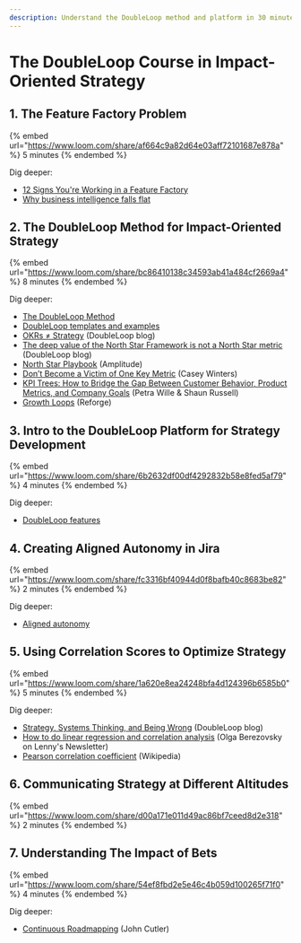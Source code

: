 ```yaml
---
description: Understand the DoubleLoop method and platform in 30 minutes
---
```


# The DoubleLoop Course in Impact-Oriented Strategy

## 1. The Feature Factory Problem

{% embed url="https://www.loom.com/share/af664c9a82d64e03aff72101687e878a" %}
5 minutes
{% endembed %}

Dig deeper:

* [12 Signs You're Working in a Feature Factory](https://medium.com/@johnpcutler/12-signs-youre-working-in-a-feature-factory-44a5b938d6a2)
* [Why business intelligence falls flat](https://blog.doubleloop.app/why-dashboards-fall-flat/)

## 2. The DoubleLoop Method for Impact-Oriented Strategy

{% embed url="https://www.loom.com/share/bc86410138c34593ab41a484cf2669a4" %}
8 minutes
{% endembed %}

Dig deeper:

* [The DoubleLoop Method](https://doubleloop.app/method)
* [DoubleLoop templates and examples](https://doubleloop.app/method)
* [OKRs ≠ Strategy](https://blog.doubleloop.app/okrs-strategy/) (DoubleLoop blog)
* [The deep value of the North Star Framework is not a North Star metric](https://blog.doubleloop.app/the-deep-value-of-the-north-star-framework-is-not-a-north-star-metric/) (DoubleLoop blog)
* [North Star Playbook](https://amplitude.com/books/north-star) (Amplitude)
* [Don’t Become a Victim of One Key Metric](measure/dedicated-outbound-ips.md) (Casey Winters)
* [KPI Trees: How to Bridge the Gap Between Customer Behavior, Product Metrics, and Company Goals](https://www.petra-wille.com/blog/kpi-trees-how-to-bridge-the-gap-between-customer-behavior-product-metrics-and-company-goals) (Petra Wille & Shaun Russell)
* [Growth Loops](https://www.reforge.com/blog/growth-loops) (Reforge)

## 3. Intro to the DoubleLoop Platform for Strategy Development

{% embed url="https://www.loom.com/share/6b2632df00df4292832b58e8fed5af79" %}
4 minutes
{% endembed %}

Dig deeper:

* [DoubleLoop features](https://doubleloop.app/features)

## 4. Creating Aligned Autonomy in Jira

{% embed url="https://www.loom.com/share/fc3316bf40944d0f8bafb40c8683be82" %}
2 minutes
{% endembed %}

Dig deeper:

* [Aligned autonomy](https://peerspectivegmbh.medium.com/aligned-autonomy-what-is-it-and-how-may-i-adopt-it-a4f8775371d9)



## 5. Using Correlation Scores to Optimize Strategy

{% embed url="https://www.loom.com/share/1a620e8ea24248bfa4d124396b6585b0" %}
5 minutes
{% endembed %}

Dig deeper:

* [Strategy, Systems Thinking, and Being Wrong](https://blog.doubleloop.app/strategy-systems-thinking-and-being-wrong/) (DoubleLoop blog)
* [How to do linear regression and correlation analysis](https://www.lennysnewsletter.com/p/linear-regression-and-correlation-analysis) (Olga Berezovsky on Lenny's Newsletter)
* [Pearson correlation coefficient](https://en.wikipedia.org/wiki/Pearson\_correlation\_coefficient) (Wikipedia)

## 6. Communicating Strategy at Different Altitudes

{% embed url="https://www.loom.com/share/d00a171e011d49ac86bf7ceed8d2e318" %}
2 minutes
{% endembed %}

## 7. Understanding The Impact of Bets

{% embed url="https://www.loom.com/share/54ef8fbd2e5e46c4b059d100265f71f0" %}
4 minutes
{% endembed %}

Dig deeper:

* [Continuous Roadmapping](https://cutlefish.substack.com/p/tbm-2152-continuous-roadmapping) (John Cutler)
